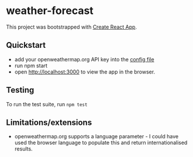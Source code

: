 # weather-forecast

This project was bootstrapped with [Create React App](https://github.com/facebook/create-react-app).

## Quickstart
* add your openweathermap.org API key into the [config file](./src/config.ts)
* run npm start
* open [http://localhost:3000](http://localhost:3000) to view the app in the browser.

## Testing
To run the test suite, run `npm test`

## Limitations/extensions
* openweathermap.org supports a language parameter - I could have used the browser language to populate this and return internationalised results.
